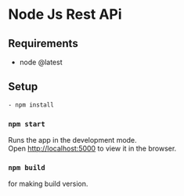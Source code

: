 # Node Js Rest APi

## Requirements
- node @latest

## Setup

``` bash
- npm install

```
### `npm start`

Runs the app in the development mode.<br>
Open [http://localhost:5000](http://localhost:5000) to view it in the browser.

### `npm build`

for making build version.


